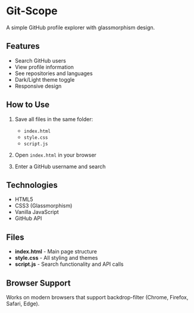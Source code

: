 # Git-Scope

A simple GitHub profile explorer with glassmorphism design.

## Features

- Search GitHub users
- View profile information
- See repositories and languages
- Dark/Light theme toggle
- Responsive design

## How to Use

1. Save all files in the same folder:
   - `index.html`
   - `style.css`
   - `script.js`

2. Open `index.html` in your browser

3. Enter a GitHub username and search

## Technologies

- HTML5
- CSS3 (Glassmorphism)
- Vanilla JavaScript
- GitHub API

## Files

- **index.html** - Main page structure
- **style.css** - All styling and themes
- **script.js** - Search functionality and API calls

## Browser Support

Works on modern browsers that support backdrop-filter (Chrome, Firefox, Safari, Edge).